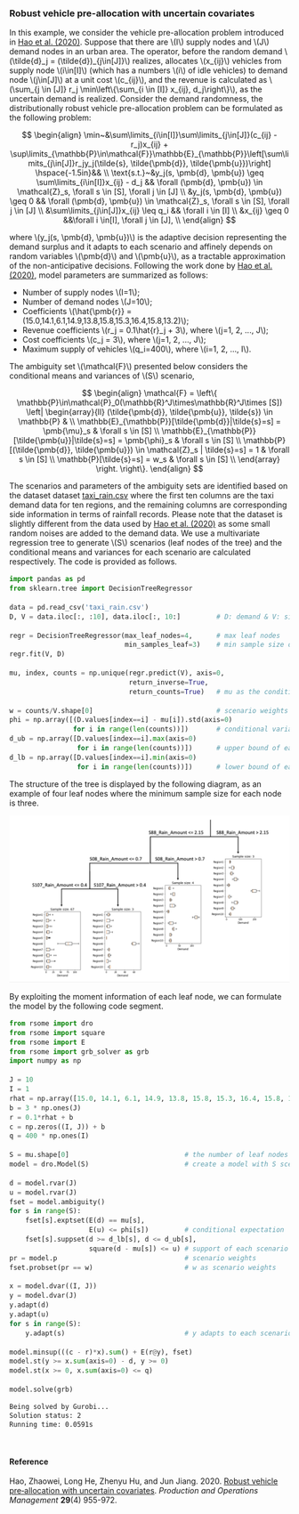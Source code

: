 <script src="https://cdn.mathjax.org/mathjax/latest/MathJax.js?config=TeX-AMS-MML_HTMLorMML" type="text/javascript"></script>

### Robust vehicle pre-allocation with uncertain covariates

In this example,  we consider the vehicle pre-allocation problem introduced in [Hao et al. (2020)](#ref1). Suppose that there are \\(I\\) supply nodes and \\(J\\) demand nodes in an urban area.  The operator,  before the random demand \\(\tilde{d}\_j = (\tilde{d})\_{j\in[J]}\\) realizes, allocates \\(x_{ij}\\) vehicles from supply node \\(i\in[I]\\) (which has a numbers \\(i\\) of idle vehicles) to demand node \\(j\in[J]\\) at a unit cost \\(c_{ij}\\), and the revenue is calculated as \\(\sum_{j \in [J]} r_j \min\\left\\{\sum_{i \in [I]} x_{ij}, d_j\\right\\}\\), as the uncertain demand is realized. Consider the demand randomness, the distributionally robust vehicle pre-allocation problem can be formulated as the following problem:

$$
\begin{align}
\min~&\sum\limits_{i\in[I]}\sum\limits_{j\in[J]}(c_{ij} - r_j)x_{ij} + \sup\limits_{\mathbb{P}\in\mathcal{F}}\mathbb{E}_{\mathbb{P}}\left[\sum\limits_{j\in[J]}r_jy_j(\tilde{s}, \tilde{\pmb{d}}, \tilde{\pmb{u}})\right] \hspace{-1.5in}&& \\
\text{s.t.}~&y_j(s, \pmb{d}, \pmb{u}) \geq \sum\limits_{i\in[I]}x_{ij} - d_j && \forall (\pmb{d}, \pmb{u}) \in \mathcal{Z}_s, \forall s \in [S], \forall j \in [J] \\
&y_j(s, \pmb{d}, \pmb{u}) \geq 0 && \forall (\pmb{d}, \pmb{u}) \in \mathcal{Z}_s, \forall s \in [S], \forall j \in [J] \\
&\sum\limits_{j\in[J]}x_{ij} \leq q_i && \forall i \in [I] \\
&x_{ij} \geq 0 &&\forall i \in[I], \forall j \in [J], \\
\end{align}
$$

where \\(y_j(s, \pmb{d}, \pmb{u})\\) is the adaptive decision representing the demand surplus and it adapts to each scenario and affinely depends on random variables \\(\pmb{d}\\) and \\(\pmb{u}\\), as a tractable approximation of the non-anticipative decisions. Following the work done by [Hao et al. (2020)](#ref1), model parameters are summarized as follows:
- Number of supply nodes \\(I=1\\);
- Number of demand nodes \\(J=10\\);
- Coefficients \\(\hat{\pmb{r}} = (15.0,14.1,6.1,14.9,13.8,15.8,15.3,16.4,15.8,13.2)\\);
- Revenue coefficients \\(r_j = 0.1\hat{r}_j + 3\\), where \\(j=1, 2, ..., J\\);
- Cost coefficients \\(c_j = 3\\), where \\(j=1, 2, ..., J\\);
- Maximum supply of vehicles \\(q_i=400\\), where \\(i=1, 2, ..., I\\).

The ambiguity set \\(\mathcal{F}\\) presented below considers the conditional means and variances of \\(S\\) scenario,

$$
\begin{align}
\mathcal{F} = \left\{
\mathbb{P}\in\mathcal{P}_0(\mathbb{R}^J\times\mathbb{R}^J\times [S]) \left|
\begin{array}{ll}
(\tilde{\pmb{d}}, \tilde{\pmb{u}}, \tilde{s}) \in \mathbb{P} & \\
\mathbb{E}_{\mathbb{P}}[\tilde{\pmb{d}}|\tilde{s}=s] = \pmb{\mu}_s & \forall s \in [S] \\
\mathbb{E}_{\mathbb{P}}[\tilde{\pmb{u}}|\tilde{s}=s] = \pmb{\phi}_s & \forall s \in [S] \\
\mathbb{P}[(\tilde{\pmb{d}}, \tilde{\pmb{u}}) \in \mathcal{Z}_s | \tilde{s}=s] = 1 & \forall s \in [S] \\
\mathbb{P}[\tilde{s}=s] = w_s & \forall s \in [S] \\
\end{array}
\right.
\right\}.
\end{align}
$$

The scenarios and parameters of the ambiguity sets are identified based on the dataset dataset [taxi_rain.csv](taxi_rain.csv) where the first ten columns are the taxi demand data for ten regions, and the remaining columns are corresponding side information in terms of rainfall records. Please note that the dataset is slightly different from the data used by [Hao et al. (2020)](#ref1) as some small random noises are added to the demand data. We use a multivariate regression tree to generate \\(S\\) scenarios (leaf nodes of the tree) and the conditional means and variances for each scenario are calculated respectively. The code is provided as follows.

```python
import pandas as pd
from sklearn.tree import DecisionTreeRegressor

data = pd.read_csv('taxi_rain.csv')
D, V = data.iloc[:, :10], data.iloc[:, 10:]         # D: demand & V: side info.

regr = DecisionTreeRegressor(max_leaf_nodes=4,      # max leaf nodes
                             min_samples_leaf=3)    # min sample size of each leaf
regr.fit(V, D)

mu, index, counts = np.unique(regr.predict(V), axis=0,
                              return_inverse=True,
                              return_counts=True)   # mu as the conditional mean

w = counts/V.shape[0]                               # scenario weights         
phi = np.array([(D.values[index==i] - mu[i]).std(axis=0)
                for i in range(len(counts))])       # conditional variance
d_ub = np.array([D.values[index==i].max(axis=0)
                 for i in range(len(counts))])      # upper bound of each scenario
d_lb = np.array([D.values[index==i].min(axis=0)
                 for i in range(len(counts))])      # lower bound of each scenario
```

The structure of the tree is displayed by the following diagram, as an example of four leaf nodes where the minimum sample size for each node is three.

![](taxi_demand_tree.png)

By exploiting the moment information of each leaf node, we can formulate the model by the following code segment.

```python
from rsome import dro
from rsome import square
from rsome import E
from rsome import grb_solver as grb
import numpy as np

J = 10
I = 1
rhat = np.array([15.0, 14.1, 6.1, 14.9, 13.8, 15.8, 15.3, 16.4, 15.8, 13.2])
b = 3 * np.ones(J)
r = 0.1*rhat + b
c = np.zeros((I, J)) + b
q = 400 * np.ones(I)

S = mu.shape[0]                             # the number of leaf nodes (scenarios)
model = dro.Model(S)                        # create a model with S scenarios

d = model.rvar(J)
u = model.rvar(J)
fset = model.ambiguity()
for s in range(S):
    fset[s].exptset(E(d) == mu[s],
                    E(u) <= phi[s])         # conditional expectation
    fset[s].suppset(d >= d_lb[s], d <= d_ub[s],
                    square(d - mu[s]) <= u) # support of each scenario
pr = model.p                                # scenario weights
fset.probset(pr == w)                       # w as scenario weights

x = model.dvar((I, J))
y = model.dvar(J)
y.adapt(d)
y.adapt(u)
for s in range(S):
    y.adapt(s)                              # y adapts to each scenario s

model.minsup(((c - r)*x).sum() + E(r@y), fset)
model.st(y >= x.sum(axis=0) - d, y >= 0)
model.st(x >= 0, x.sum(axis=0) <= q)

model.solve(grb)
```

```
Being solved by Gurobi...
Solution status: 2
Running time: 0.0591s
```

<br>

#### Reference

<a id="ref1"></a>

Hao, Zhaowei, Long He, Zhenyu Hu, and Jun Jiang. 2020. [Robust vehicle pre‐allocation with uncertain covariates]((https://onlinelibrary.wiley.com/doi/abs/10.1111/poms.13143)). <i>Production and Operations Management</i> <b>29</b>(4) 955-972.
